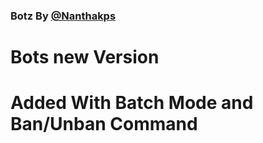 ### Botz By [@Nanthakps](https://t.me/Nanthakps)

# Bots new Version

# Added With Batch Mode and Ban/Unban Command
